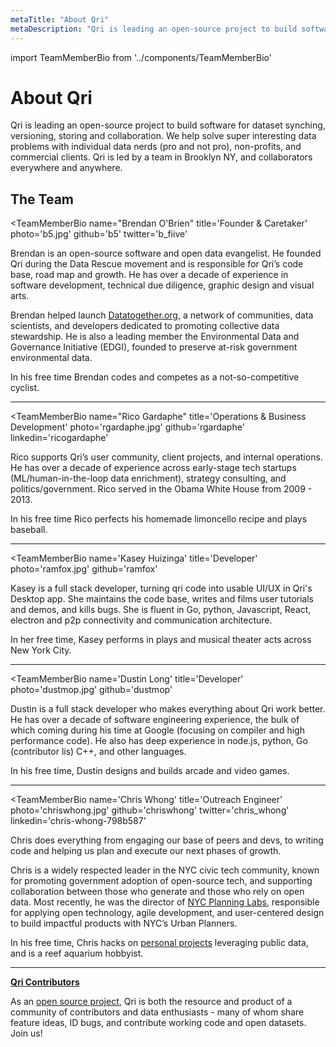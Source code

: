 ```yaml
---
metaTitle: "About Qri"
metaDescription: "Qri is leading an open-source project to build software for dataset synching, versioning, storing and collaboration."
---
```


import TeamMemberBio from '../components/TeamMemberBio'

# About Qri

Qri is leading an open-source project to build software for dataset synching, versioning, storing and collaboration. We help solve super interesting data problems with individual data nerds (pro and not pro), non-profits, and commercial clients. Qri is led by a team in Brooklyn NY, and collaborators everywhere and anywhere.

## The Team

<TeamMemberBio
  name="Brendan O'Brien"
  title='Founder & Caretaker'
  photo='b5.jpg'
  github='b5'
  twitter='b_fiive'
>
  Brendan is an open-source software and open data evangelist. He founded Qri during the Data Rescue movement and is responsible for Qri’s code base, road map and growth. He has over a decade of experience in software development, technical due diligence, graphic design and visual arts.

  Brendan helped launch <a href="https://datatogether.org">Datatogether.org</a>, a network of communities, data scientists, and developers dedicated to promoting collective data stewardship. He is also a leading member the Environmental Data and Governance Initiative (EDGI), founded to preserve at-risk government environmental data.

  In his free time Brendan codes and competes as a not-so-competitive cyclist.
</TeamMemberBio>

-------------------------------

<TeamMemberBio
  name="Rico Gardaphe"
  title='Operations & Business Development'
  photo='rgardaphe.jpg'
  github='rgardaphe'
  linkedin='ricogardaphe'
>
  Rico supports Qri’s user community, client projects, and internal operations. He has over a decade of experience across early-stage tech startups (ML/human-in-the-loop data enrichment), strategy consulting, and politics/government. Rico served in the Obama White House from 2009 - 2013.

  In his free time Rico perfects his homemade limoncello recipe and plays baseball.
</TeamMemberBio>

-------------------------------

<TeamMemberBio
  name='Kasey Huizinga'
  title='Developer'
  photo='ramfox.jpg'
  github='ramfox'
>
  Kasey is a full stack developer, turning qri code into usable UI/UX in Qri's Desktop app. She maintains the code base, writes and films user tutorials and demos, and kills bugs. She is fluent in Go, python, Javascript, React, electron and p2p connectivity and communication architecture.

  In her free time, Kasey performs in plays and musical theater acts across New York City.
</TeamMemberBio>


-------------------------------

<TeamMemberBio
  name='Dustin Long'
  title='Developer'
  photo='dustmop.jpg'
  github='dustmop'
>
  Dustin is a full stack developer who makes everything about Qri work better.  He has over a decade of software engineering experience, the bulk of which coming during his time at Google (focusing on compiler and high performance code). He also has deep experience in node.js, python, Go (contributor lis) C++, and other languages.

  In his free time, Dustin designs and builds arcade and video games.
</TeamMemberBio>

-------------------------------

<TeamMemberBio
  name='Chris Whong'
  title='Outreach Engineer'
  photo='chriswhong.jpg'
  github='chriswhong'
  twitter='chris_whong'
  linkedin='chris-whong-798b587'
>
  Chris does everything from engaging our base of peers and devs, to writing code and helping us plan and execute our next phases of growth.

  Chris is a widely respected leader in the NYC civic tech community, known for promoting government adoption of open-source tech, and supporting collaboration between those who generate and those who rely on open data. Most recently, he was the director of [NYC Planning Labs](https://planninglabs.nyc), responsible for applying open technology, agile development, and user-centered design to build impactful products with NYC’s Urban Planners.

  In his free time, Chris hacks on [personal projects](https://chriswhong.com/) leveraging public data, and is a reef aquarium hobbyist.
</TeamMemberBio>



-------------------------------



**<a href="https://github.com/qri-io/qri/graphs/contributors">Qri Contributors</a>**


As an [open source project](https://github.com/qri-io), Qri is both the resource and product of a community of contributors and data enthusiasts - many of whom share feature ideas, ID bugs, and contribute working code and open datasets.  Join us!
